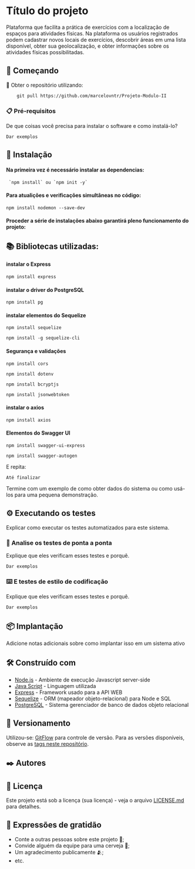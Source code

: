# Título do projeto

Plataforma que facilita a prática de exercícios com a localização de espaços para atividades físicas. Na plataforma os usuários registrados podem cadastrar novos locais de exercícios, descobrir áreas em uma lista disponível, obter sua geolocalização, e obter informações sobre os atividades físicas possibilitadas.

## 🚀 Começando

💾 Obter o repositório utilizando:
```
    git pull https://github.com/marcelovntr/Projeto-Modulo-II
```

### 📋 Pré-requisitos

De que coisas você precisa para instalar o software e como instalá-lo?

```
Dar exemplos
```

## 🔧 Instalação

#### Na primeira vez é necessário instalar as dependencias:
```
 `npm install` ou `npm init -y`
 ```
 #### Para atualições e verificações simultâneas no código:
 ```
npm install nodemon --save-dev
```
#### Proceder a série de instalações abaixo garantirá pleno funcionamento do projeto:

## 📚 Bibliotecas utilizadas:

#### instalar o Express
```
npm install express
```
#### instalar o driver do PostgreSQL
```
npm install pg
```
#### instalar elementos do Sequelize
```
npm install sequelize
```
```
npm install -g sequelize-cli
```
#### Segurança e validações
```
npm install cors
```
```
npm install dotenv
```
```
npm install bcryptjs
```
```
npm install jsonwebtoken
```


#### instalar o axios
```
npm install axios
```
#### Elementos do Swagger UI
```
npm install swagger-ui-express
```
```
npm install swagger-autogen
```

E repita:

```
Até finalizar
```

Termine com um exemplo de como obter dados do sistema ou como usá-los para uma pequena demonstração.

## ⚙️ Executando os testes

Explicar como executar os testes automatizados para este sistema.

### 🔩 Analise os testes de ponta a ponta

Explique que eles verificam esses testes e porquê.

```
Dar exemplos
```

### ⌨️ E testes de estilo de codificação

Explique que eles verificam esses testes e porquê.

```
Dar exemplos
```

## 📦 Implantação

Adicione notas adicionais sobre como implantar isso em um sistema ativo

## 🛠️ Construído com

* [Node.js](http://?????????) - Ambiente de execução Javascript server-side
* [Java Script](http://?????????) - Linguagem utilizada
* [Express](http://?????????) - Framework usado para a API WEB
* [Sequelize](https://???????) - ORM (mapeador objeto-relacional) para Node e SQL
* [PostgreSQL](https://??????) - Sistema gerenciador de banco de dados objeto relacional


## 📌 Versionamento
Utilizou-se:
[GitFlow](https://docs.github.com/pt/get-started/using-github/github-flow) para controle de versão. Para as versões disponíveis, observe as [tags neste repositório](https://github.com/marcelovntr/Projeto-Modulo-II/branches). 


## ✒️ Autores



## 📄 Licença

Este projeto está sob a licença (sua licença) - veja o arquivo [LICENSE.md](https://github.com/usuario/projeto/licenca) para detalhes.

## 🎁 Expressões de gratidão

* Conte a outras pessoas sobre este projeto 📢;
* Convide alguém da equipe para uma cerveja 🍺;
* Um agradecimento publicamente 🫂;
* etc.

